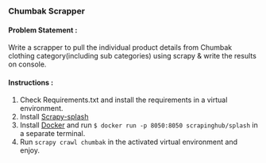 ### Chumbak Scrapper 

#### Problem Statement :

Write a scrapper to pull the individual product details from Chumbak clothing category(including sub categories) using scrapy & write the results on console.

#### Instructions :

1. Check Requirements.txt and install the requirements in a virtual environment.
2. Install [Scrapy-splash](https://github.com/scrapy-plugins/scrapy-splash) 
3. Install [Docker](https://docs.docker.com/engine/installation/) and run `$ docker run -p 8050:8050 scrapinghub/splash` in a separate terminal.
4. Run `scrapy crawl chumbak` in the activated virtual environment and enjoy.